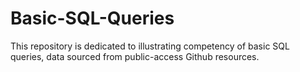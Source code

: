 # Basic-SQL-Queries

This repository is dedicated to illustrating competency of basic SQL queries, data sourced from public-access Github resources.
